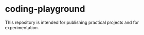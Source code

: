 # coding-playground
This repository is intended for publishing practical projects and for experimentation.
